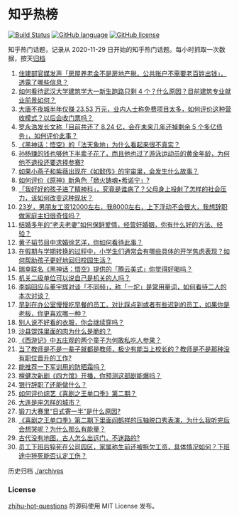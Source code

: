 # 知乎热榜
[![Build Status](https://github.com/ToWeLong/zhihu-hot-questions/workflows/CI/badge.svg)](https://github.com/ToWeLong/zhihu-hot-questions/actions)
[![GitHub language](https://img.shields.io/badge/language-golang-orange.svg)](https://golang.org/)
[![GitHub license](https://img.shields.io/github/license/ToWeLong/zhihu-hot-questions)](https://github.com/ToWeLong/zhihu-hot-questions/blob/main/LICENSE)

知乎热门话题，记录从 2020-11-29 日开始的知乎热门话题。每小时抓取一次数据，按天[归档](./archives)

<!-- BEGIN -->

1. [住建部官媒发声「房屋养老金不是房地产税，公共账户不需要老百姓出钱」，透露了哪些信息？](https://www.zhihu.com/question/665319563)
1. [如何看待武汉大学建筑学大一新生跑路只剩 4 个？什么原因？目前建筑专业就业前景如何？](https://www.zhihu.com/question/665274302)
1. [大唐不夜城半年仅赚 23.53 万元，业内人士称免费项目太多，如何评价这种营收模式？以后会收门票吗？](https://www.zhihu.com/question/665318815)
1. [罗永浩发长文称「目前共还了 8.24 亿，会在未来几年还掉剩余 5 个多亿债务」，如何评价此事？](https://www.zhihu.com/question/665323716)
1. [《黑神话：悟空》的「法天象地」为什么看起来很不真实？](https://www.zhihu.com/question/665059210)
1. [孙杨赚的钱也够他下半辈子花了，而且他也过了游泳运动员的黄金年龄，为何他不退役还要选择参赛?](https://www.zhihu.com/question/665246272)
1. [如果小燕子和紫薇出现在《如懿传》的宇宙里，会发生什么故事？](https://www.zhihu.com/question/664795787)
1. [如何评价《原神》新角色「焮火铸魂•希诺宁」?](https://www.zhihu.com/question/665360012)
1. [「我好好的孩子进了精神科」，究竟是谁病了？父母身上投射了怎样的社会压力，该如何改变这种现状？](https://www.zhihu.com/question/664782402)
1. [23岁，男朋友工资12000左右，我8000左右，上下浮动不会很大，我想辞职做家庭主妇很奇怪吗？](https://www.zhihu.com/question/664983000)
1. [结婚多年的“老夫老妻”如何保鲜爱情，经营好婚姻，你有什么好的方法、经验？](https://www.zhihu.com/question/353039841)
1. [黄子韬节目中求婚徐艺洋，你如何看待此事？](https://www.zhihu.com/question/665327534)
1. [在假期与学期转换的过程中，小学生们通常会有哪些具体的开学焦虑表现？如何帮助孩子更好地回归校园生活？](https://www.zhihu.com/question/664872864)
1. [瑞幸联名《黑神话：悟空》提供的「腾云美式」你觉得好喝吗？](https://www.zhihu.com/question/664709764)
1. [机关二级单位可以说自己是机关的人吗？](https://www.zhihu.com/question/665234398)
1. [李娟回应与董宇辉对谈「不同频」，称「一坨」是常用量词，如何看待二人的本次对谈？](https://www.zhihu.com/question/665255329)
1. [早到在办公室慢慢吃早餐的员工，对比踩点到或者有些迟到的员工，如果你是老板，你更喜欢哪一种？](https://www.zhihu.com/question/664425547)
1. [别人说不好看的衣服，你会继续穿吗？](https://www.zhihu.com/question/664007373)
1. [沙县馄饨里面的肉为什么是脆的？](https://www.zhihu.com/question/21001522)
1. [《西游记》中五庄观的两个童子为何敢私吃人参果？](https://www.zhihu.com/question/32124052)
1. [当了教师是不是一辈子就都是教师，极少有能当上校长的？教师是不是那种没有职位晋升的工作?](https://www.zhihu.com/question/663156743)
1. [能推荐一下军训用的防晒霜吗？](https://www.zhihu.com/question/663572541)
1. [檀健次新剧《四方馆》开播，你预测这部剧能爆吗？](https://www.zhihu.com/question/665113858)
1. [银行辞职了还能做什么？](https://www.zhihu.com/question/662048866)
1. [如何评价综艺《喜剧之王单口季》第二期？](https://www.zhihu.com/question/665061424)
1. [大连是座怎样的城市？](https://www.zhihu.com/question/304373190)
1. [锻刀大赛里“日式寄一半”是什么原因?](https://www.zhihu.com/question/664738545)
1. [《喜剧之王单口季》第二期下里面阎鹤祥的压轴脱口秀表演，为什么我听完后会想哭呢？为什么那么有能量？](https://www.zhihu.com/question/665255223)
1. [古代没有地图，古人怎么出远门，不迷路的?](https://www.zhihu.com/question/664740545)
1. [员工下班后猝死在公司园区，家属称生前还被拖欠工资，具体情况如何？下班途中猝死能否认定工伤？](https://www.zhihu.com/question/665312352)

<!-- END -->

历史归档 [./archives](./archives)


### License
[zhihu-hot-questions](https://github.com/towelong/zhihu-hot-questions) 的源码使用 MIT License 发布。